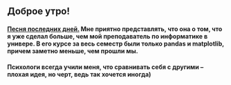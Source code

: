 ## Доброе утро!
#### [Песня последних дней.](https://music.yandex.ru/album/7562532/track/10094480) Мне приятно представлять, что она о том, что я уже сделал больше, чем мой преподаватель по информатике в универе. В его курсе за весь семестр были только pandas и matplotlib, причем заметно меньше, чем прошли мы.
#### Психологи всегда учили меня, что сравнивать себя с другими – плохая идея, но черт, ведь так хочется иногда)

